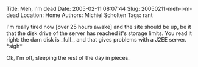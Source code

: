 Title: Meh, I'm dead
Date: 2005-02-11 08:07:44
Slug: 20050211-meh-i-m-dead
Location: Home
Authors: Michiel Scholten
Tags: rant

<p>I'm really tired now [over 25 hours awake] and the site should be up, be it that the disk drive of the server has reached it's storage limits. You read it right: the darn disk is _full_, and that gives problems with a J2EE server. *sigh*</p>

<p>Ok, I'm off, sleeping the rest of the day in pieces.</p>